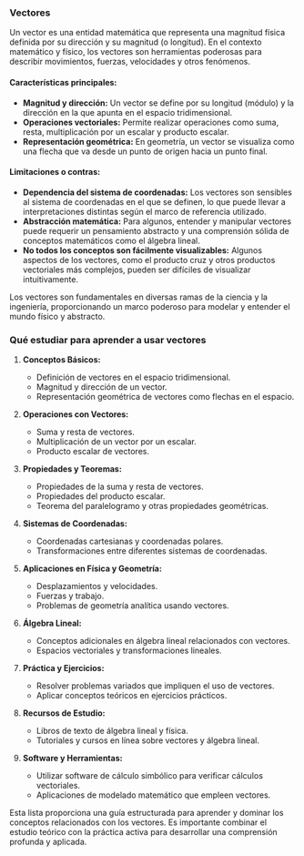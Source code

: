 ### Vectores

Un vector es una entidad matemática que representa una magnitud física definida por su dirección y su magnitud (o longitud). En el contexto matemático y físico, los vectores son herramientas poderosas para describir movimientos, fuerzas, velocidades y otros fenómenos.

#### Características principales:
- **Magnitud y dirección:** Un vector se define por su longitud (módulo) y la dirección en la que apunta en el espacio tridimensional.
- **Operaciones vectoriales:** Permite realizar operaciones como suma, resta, multiplicación por un escalar y producto escalar.
- **Representación geométrica:** En geometría, un vector se visualiza como una flecha que va desde un punto de origen hacia un punto final.

#### Limitaciones o contras:
- **Dependencia del sistema de coordenadas:** Los vectores son sensibles al sistema de coordenadas en el que se definen, lo que puede llevar a interpretaciones distintas según el marco de referencia utilizado.
- **Abstracción matemática:** Para algunos, entender y manipular vectores puede requerir un pensamiento abstracto y una comprensión sólida de conceptos matemáticos como el álgebra lineal.
- **No todos los conceptos son fácilmente visualizables:** Algunos aspectos de los vectores, como el producto cruz y otros productos vectoriales más complejos, pueden ser difíciles de visualizar intuitivamente.

Los vectores son fundamentales en diversas ramas de la ciencia y la ingeniería, proporcionando un marco poderoso para modelar y entender el mundo físico y abstracto.
### Qué estudiar para aprender a usar vectores

1. **Conceptos Básicos:**
   - Definición de vectores en el espacio tridimensional.
   - Magnitud y dirección de un vector.
   - Representación geométrica de vectores como flechas en el espacio.

2. **Operaciones con Vectores:**
   - Suma y resta de vectores.
   - Multiplicación de un vector por un escalar.
   - Producto escalar de vectores.

3. **Propiedades y Teoremas:**
   - Propiedades de la suma y resta de vectores.
   - Propiedades del producto escalar.
   - Teorema del paralelogramo y otras propiedades geométricas.

4. **Sistemas de Coordenadas:**
   - Coordenadas cartesianas y coordenadas polares.
   - Transformaciones entre diferentes sistemas de coordenadas.

5. **Aplicaciones en Física y Geometría:**
   - Desplazamientos y velocidades.
   - Fuerzas y trabajo.
   - Problemas de geometría analítica usando vectores.

6. **Álgebra Lineal:**
   - Conceptos adicionales en álgebra lineal relacionados con vectores.
   - Espacios vectoriales y transformaciones lineales.

7. **Práctica y Ejercicios:**
   - Resolver problemas variados que impliquen el uso de vectores.
   - Aplicar conceptos teóricos en ejercicios prácticos.

8. **Recursos de Estudio:**
   - Libros de texto de álgebra lineal y física.
   - Tutoriales y cursos en línea sobre vectores y álgebra lineal.

9. **Software y Herramientas:**
   - Utilizar software de cálculo simbólico para verificar cálculos vectoriales.
   - Aplicaciones de modelado matemático que empleen vectores.

Esta lista proporciona una guía estructurada para aprender y dominar los conceptos relacionados con los vectores. Es importante combinar el estudio teórico con la práctica activa para desarrollar una comprensión profunda y aplicada.
